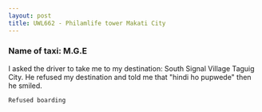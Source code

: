 ```yaml
---
layout: post
title: UWL662 - Philamlife tower Makati City
---
```


### Name of taxi: M.G.E

I asked the driver to take me to my destination: South Signal Village Taguig City. He refused my destination and told me that "hindi ho pupwede" then he smiled.

```Refused boarding```

